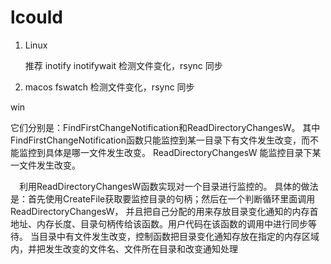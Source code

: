 # lcould

1. Linux

    推荐 inotify
   inotifywait 检测文件变化，rsync 同步
2. macos
   fswatch 检测文件变化，rsync 同步




win

它们分别是：FindFirstChangeNotification和ReadDirectoryChangesW。
其中FindFirstChangeNotification函数只能监控到某一目录下有文件发生改变，而不能监控到具体是哪一文件发生改变。
ReadDirectoryChangesW 能监控目录下某一文件发生改变。

　利用ReadDirectoryChangesW函数实现对一个目录进行监控的。
 具体的做法是：首先使用CreateFile获取要监控目录的句柄；然后在一个判断循环里面调用ReadDirectoryChangesW，
 并且把自己分配的用来存放目录变化通知的内存首地址、内存长度、目录句柄传给该函数。用户代码在该函数的调用中进行同步等待。
 当目录中有文件发生改变，控制函数把目录变化通知存放在指定的内存区域内，并把发生改变的文件名、文件所在目录和改变通知处理